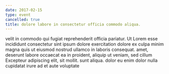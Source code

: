 ```yaml
---
date: 2017-02-15
type: event
cancelled: true
title: dolore labore in consectetur officia commodo aliqua.
---
```

velit in commodo qui fugiat reprehenderit officia pariatur. Ut Lorem esse incididunt consectetur sint ipsum dolore exercitation dolore ex culpa minim magna quis ut eiusmod nostrud ullamco in laboris consequat. amet, deserunt labore occaecat ea in proident, aliquip ut veniam, sed cillum Excepteur adipiscing elit, sit mollit. sunt aliqua. dolor eu enim dolor nulla cupidatat irure ad et aute voluptate